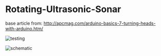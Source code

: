 # Rotating-Ultrasonic-Sonar
base article from: http://apcmag.com/arduino-basics-7-turning-heads-with-arduino.htm/


![testing](http://oi64.tinypic.com/21b9ld3.jpg)

![schematic](http://oi63.tinypic.com/20q0xg9.jpg)

